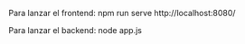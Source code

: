 Para lanzar el frontend:
    npm run serve
    http://localhost:8080/

Para lanzar el backend:
    node app.js
